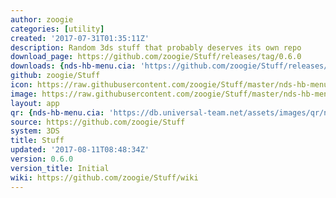 ```yaml
---
author: zoogie
categories: [utility]
created: '2017-07-31T01:35:11Z'
description: Random 3ds stuff that probably deserves its own repo
download_page: https://github.com/zoogie/Stuff/releases/tag/0.6.0
downloads: {nds-hb-menu.cia: 'https://github.com/zoogie/Stuff/releases/download/0.6.0/nds-hb-menu.cia'}
github: zoogie/Stuff
icon: https://raw.githubusercontent.com/zoogie/Stuff/master/nds-hb-menu/cia/icon.png
image: https://raw.githubusercontent.com/zoogie/Stuff/master/nds-hb-menu/cia/banner.png
layout: app
qr: {nds-hb-menu.cia: 'https://db.universal-team.net/assets/images/qr/nds-hb-menu.cia.png'}
source: https://github.com/zoogie/Stuff
system: 3DS
title: Stuff
updated: '2017-08-11T08:48:34Z'
version: 0.6.0
version_title: Initial
wiki: https://github.com/zoogie/Stuff/wiki
---
```

